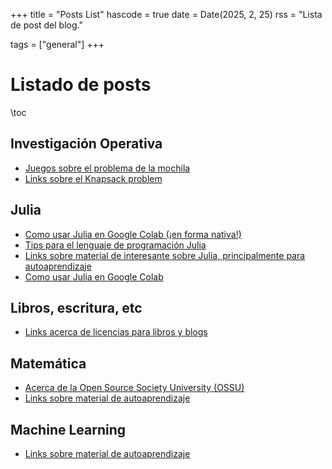 +++
title = "Posts List"
hascode = true
date = Date(2025, 2, 25)
rss = "Lista de post del blog."

tags = ["general"]
+++


# Listado de posts

\toc

## Investigación Operativa
* [Juegos sobre el problema de la mochila](../posts/20250425_juegos_sobre_el_problema_de_la_mochila)
* [Links sobre el Knapsack problem](../posts/20250425_links_sobre_el_knapsack_problem)

## Julia

* [Como usar Julia en Google Colab (¡en forma nativa!)](../posts/20250323_julia_en_google_colab_nativo)
* [Tips para el lenguaje de programación Julia](../posts/20250311_julialang_tips)
* [Links sobre material de interesante sobre Julia, principalmente para autoaprendizaje](../posts/20250307_links_julia_lang)
* [Como usar Julia en Google Colab](../posts/20250226_julia_en_google_colab)

## Libros, escritura, etc

* [Links acerca de licencias para libros y blogs](../posts/20250225_links_licencias)

## Matemática

* [Acerca de la Open Source Society University (OSSU)](../posts/20250310_ossu)
* [Links sobre material de autoaprendizaje](../posts/20250307_links_matematica)

## Machine Learning

* [Links sobre material de autoaprendizaje](../posts/20250307_links_machine_learning)